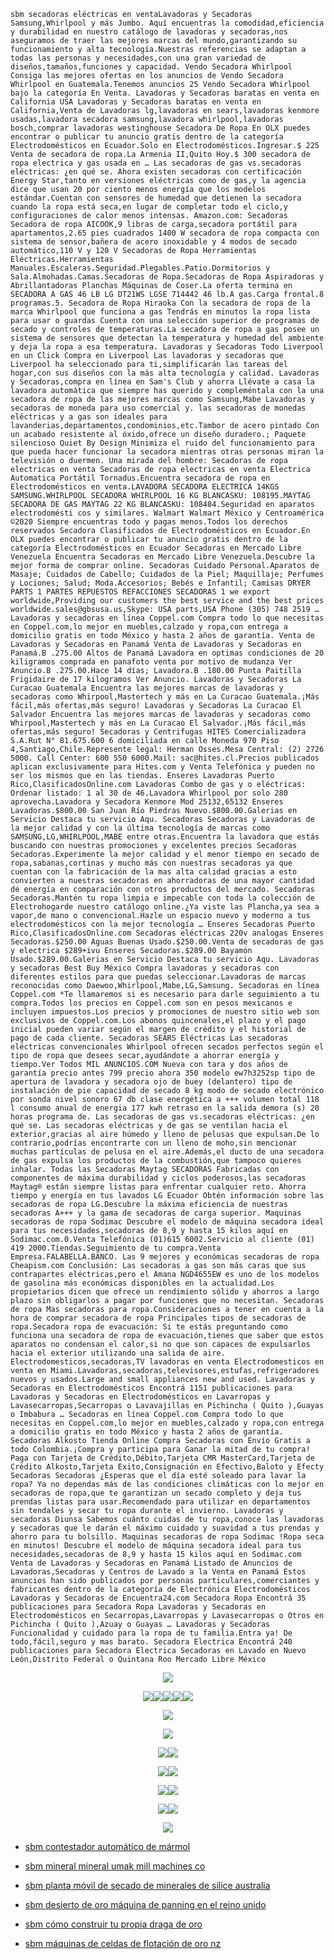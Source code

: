 
```
sbm secadoras eléctricas en ventaLavadoras y Secadoras Samsung,Whirlpool y más Jumbo. Aquí encuentras la comodidad,eficiencia y durabilidad en nuestro catálogo de lavadoras y secadoras,nos aseguramos de traer las mejores marcas del mundo,garantizando su funcionamiento y alta tecnología.Nuestras referencias se adaptan a todas las personas y necesidades,con una gran variedad de diseños,tamaños,funciones y capacidad. Vendo Secadora Whirlpool Consiga las mejores ofertas en los anuncios de Vendo Secadora Whirlpool en Guatemala.Tenemos anuncios 25 Vendo Secadora Whirlpool bajo la categoría En Venta. Lavadoras y Secadoras baratas en venta en California USA Lavadoras y Secadoras baratas en venta en California,Venta de Lavadoras lg,lavadoras en sears,lavadoras kenmore usadas,lavadora secadora samsung,lavadora whirlpool,lavadoras bosch,comprar lavadoras westinghouse Secadora De Ropa En OLX puedes encontrar o publicar tu anuncio gratis dentro de la categoría Electrodomésticos en Ecuador.Solo en Electrodomésticos.Ingresar.$ 225 Venta de secadora de ropa.La Armenia II,Quito Hoy.$ 300 secadora de ropa electrica y gas usada en … Las secadoras de gas vs.secadoras eléctricas: ¿en qué se. Ahora existen secadoras con certificación Energy Star,tanto en versiones eléctricas como de gas,y la agencia dice que usan 20 por ciento menos energía que los modelos estándar.Cuentan con sensores de humedad que detienen la secadora cuando la ropa está seca,en lugar de completar todo el ciclo,y configuraciones de calor menos intensas. Amazon.com: Secadoras Secadora de ropa AICOOK,9 libras de carga,secadora portátil para apartamentos,2.65 pies cuadrados 1400 W secadora de ropa compacta con sistema de sensor,bañera de acero inoxidable y 4 modos de secado automático,110 V y 120 V Secadoras de Ropa Herramientas Eléctricas.Herramientas Manuales.Escaleras.Seguridad.Plegables.Patio.Dormitorios y Sala.Almohadas.Camas.Secadoras de Ropa.Secadoras de Ropa Aspiradoras y Abrillantadoras Planchas Máquinas de Coser.La oferta termina en SECADORA A GAS 46 LB LG DT21WS LGSE 714442 46 lb.A gas.Carga frontal.8 programas.5. Secadora de Ropa Hiraoka Con la secadora de ropa de la marca Whirlpool que funciona a gas Tendrás en minutos la ropa lista para usar o guardas Cuenta con una selección superior de programas de secado y controles de temperaturas.La secadora de ropa a gas posee un sistema de sensores que detectan la temperatura y humedad del ambiente y deja la ropa a esa temperatura. Lavadoras y Secadoras Todo Liverpool en un Click Compra en Liverpool Las lavadoras y secadoras que Liverpool ha seleccionado para ti,simplificarán las tareas del hogar,con sus diseños con la más alta tecnología y calidad. Lavadoras y Secadoras,compra en línea en Sam's Club y ahorra Llévate a casa la lavadora automática que siempre has querido y compleméntala con la una secadora de ropa de las mejores marcas como Samsung,Mabe Lavadoras y secadoras de moneda para uso comercial y. las secadoras de monedas eléctricas y a gas son ideales para lavanderias,departamentos,condominios,etc.Tambor de acero pintado Con un acabado resistente al óxido,ofrece un diseño duradero.; Paquete silencioso Quiet By Design Minimiza el ruido del funcionamiento para que pueda hacer funcionar la secadora mientras otras personas miran la televisión o duermen. Una mirada del hombre: Secadoras de ropa electricas en venta Secadoras de ropa electricas en venta Electrica Automatica Portátil Tornadus.Encuentra secadora de ropa en Electrodomésticos en venta.LAVADORA SECADORA ELECTRICA 14KGS SAMSUNG.WHIRLPOOL SECADORA WHIRLPOOL 16 KG BLANCASKU: 108195.MAYTAG SECADORA DE GAS MAYTAG 22 KG BLANCASKU: 108484.Seguridad en aparatos electrodomésti cos y similares. Walmart Walmart México y Centroamérica ©2020 Siempre encuentras todo y pagas menos.Todos los derechos reservados Secadora Clasificados de Electrodomésticos en Ecuador.En OLX puedes encontrar o publicar tu anuncio gratis dentro de la categoría Electrodomésticos en Ecuador Secadoras en Mercado Libre Venezuela Encuentra Secadoras en Mercado Libre Venezuela.Descubre la mejor forma de comprar online. Secadoras Cuidado Personal.Aparatos de Masaje; Cuidados de Cabello; Cuidados de la Piel; Maquillaje; Perfumes y Lociones; Salud; Moda.Accesorios; Bebés e Infantil; Camisas DRYER PARTS 1 PARTES REPUESTOS REFACCIONES SECADORAS 1 we export worldwide,Providing our customers the best service and the best prices worldwide.sales@gbsusa.us,Skype: USA parts,USA Phone (305) 748 2519 … Lavadoras y secadoras en línea Coppel.com Compra todo lo que necesitas en Coppel.com,lo mejor en muebles,calzado y ropa,con entrega a domicilio gratis en todo México y hasta 2 años de garantía. Venta de Lavadoras y Secadoras en Panamá Venta de Lavadoras y Secadoras en Panamá.B .275.00 Altos de Panamá Lavadora en optimas condiciones de 20 kiligramos comprada en panafoto venta por motivo de mudanza Ver Anuncio.B .275.00.Hace 14 días; Lavadora.B .180.00 Punta Paitilla Frigidaire de 17 kilogramos Ver Anuncio. Lavadoras y Secadoras La Curacao Guatemala Encuentra las mejores marcas de lavadoras y secadoras como Whirpool,Mastertech y más en La Curacao Guatemala.¡Más fácil,más ofertas,más seguro! Lavadoras y Secadoras La Curacao El Salvador Encuentra las mejores marcas de lavadoras y secadoras como Whirpool,Mastertech y más en La Curacao El Salvador.¡Más fácil,más ofertas,más seguro! Secadoras y Centrifugas HITES Comercializadora S.A.Rut N° 81.675.600 6 domiciliada en calle Moneda 970 Piso 4,Santiago,Chile.Represente legal: Herman Osses.Mesa Central: (2) 2726 5000. Call Center: 600 550 6000.Mail: sac@hites.cl.Precios publicados aplican exclusivamente para Hites.com y Venta Telefónica y pueden no ser los mismos que en las tiendas. Enseres Lavadoras Puerto Rico,ClasificadosOnline.com Lavadoras Combo de gas y o eléctricas: Ordenar listado: 1 al 30 de 46.Lavadora Whirlpool por solo 280 aprovecha.Lavadora y Secadora Kenmore Mod 25132,65132 Enseres Lavadoras.$800.00 San Juan Río Piedras Nuevo.$800.00.Galerias en Servicio Destaca tu servicio Aqu. Secadoras Secadoras y Lavadoras de la mejor calidad y con la última tecnología de marcas como SAMSUNG,LG,WHIRLPOOL,MABE entre otras.Encuentra la lavadora que estás buscando con nuestras promociones y excelentes precios Secadoras Secadoras.Experimente la mejor calidad y el menor tiempo en secado de ropa,sabanas,cortinas y mucho más con nuestras secadoras ya que cuentan con la fabricación de la mas alta calidad gracias a esto convierten a nuestras secadoras en ahorradoras de una mayor cantidad de energía en comparación con otros productos del mercado. Secadoras Secadoras.Mantén tu ropa limpia e impecable con toda la colección de Electrohogarde nuestro catálogo online.¿Ya viste las Plancha,ya sea a vapor,de mano o convencional.Hazle un espacio nuevo y moderno a tus electrodomésticos con la mejor tecnología … Enseres Secadoras Puerto Rico,ClasificadosOnline.com Secadoras eléctricas 220v analogas Enseres Secadoras.$250.00 Aguas Buenas Usado.$250.00.Venta de secadoras de gas y electrica $289+ivu Enseres Secadoras.$289.00 Bayamón Usado.$289.00.Galerias en Servicio Destaca tu servicio Aqu. Lavadoras y secadoras Best Buy México Compra lavadoras y secadoras con diferentes estilos para que puedas seleccionar.Lavadoras de marcas reconocidas como Daewoo,Whirlpool,Mabe,LG,Samsung. Secadoras en línea Coppel.com *Te llamaremos si es necesario para darle seguimiento a tu compra.Todos los precios en Coppel.com son en pesos mexicanos e incluyen impuestos.Los precios y promociones de nuestro sitio web son exclusivos de Coppel.com.Los abonos quincenales,el plazo y el pago inicial pueden variar según el margen de crédito y el historial de pago de cada cliente. Secadoras SEARS Eléctricas Las secadoras eléctricas convencionales Whirlpool ofrecen secados perfectos según el tipo de ropa que desees secar,ayudándote a ahorrar energía y tiempo.Ver Todos MIL ANUNCIOS.COM Nueva con tara y dos años de garantía precio antes 799 precio ahora 350 modelo ew7h3252sp tipo de apertura de lavadora y secadora ojo de buey (delantero) tipo de instalación de pie capacidad de secado 8 kg modo de secado electrónico por sonda nivel sonoro 67 db clase energética a +++ volumen total 118 l consumo anual de energia 177 kwh retraso en la salida demora (s) 20 horas programa de. Las secadoras de gas vs.secadoras eléctricas: ¿en qué se. Las secadoras eléctricas y de gas se ventilan hacia el exterior,gracias al aire húmedo y lleno de pelusas que expulsan.De lo contrario,podrías encontrarte con un lleno de moho,sin mencionar muchas partículas de pelusa en el aire.Además,el ducto de una secadora de gas expulsa los productos de la combustión,que tampoco quieres inhalar. Todas las Secadoras Maytag SECADORAS Fabricadas con componentes de máxima durabilidad y ciclos poderosos,las secadoras Maytag® están siempre listas para enfrentar cualquier reto. Ahorra tiempo y energía en tus lavados LG Ecuador Obtén información sobre las secadoras de ropa LG.Descubre la máxima eficiencia de nuestras secadoras A+++ y la gama de secadoras de carga superior. Maquinas secadoras de ropa Sodimac Descubre el modelo de máquina secadora ideal para tus necesidades,secadoras de 8,9 y hasta 15 kilos aquí en Sodimac.com.0.Venta Telefónica (01)615 6002.Servicio al cliente (01) 419 2000.Tiendas.Seguimiento de tu compra.Venta Empresa.FALABELLA.BANCO. Las 9 mejores y económicas secadoras de ropa Cheapism.com Conclusión: Las secadoras a gas son más caras que sus contrapartes eléctricas,pero el Amana NGD4655EW es uno de los modelos de gasolina más económicas disponibles en la actualidad.Los propietarios dicen que ofrece un rendimiento sólido y ahorros a largo plazo sin obligarlos a pagar por funciones que no necesitan. Secadoras de ropa Mas secadoras para ropa.Consideraciones a tener en cuenta a la hora de comprar secadora de ropa Principales tipos de secadoras de ropa.Secadora ropa de evacuación: Si te estás preguntando como funciona una secadora de ropa de evacuación,tienes que saber que estos aparatos no condensan el calor,si no que son capaces de expulsarlos hacia el exterior utilizando una salida de aire. Electrodomesticos,secadoras,TV lavadoras en venta Electrodomesticos en venta en Miami.Lavadoras,secadoras,televisores,estufas,refrigeradores nuevos y usados.Large and small appliances new and used. Lavadoras y Secadoras en Electrodomésticos Encontrá 1151 publicaciones para Lavadoras y Secadoras en Electrodomésticos en Lavarropas y Lavasecarropas,Secarropas o Lavavajillas en Pichincha ( Quito ),Guayas o Imbabura … Secadoras en línea Coppel.com Compra todo lo que necesitas en Coppel.com,lo mejor en muebles,calzado y ropa,con entrega a domicilio gratis en todo México y hasta 2 años de garantía. Secadoras Alkosto Tienda Online Compra Secadoras con Envío Gratis a todo Colombia.¡Compra y participa para Ganar la mitad de tu compra! Paga con Tarjeta de Crédito,Débito,Tarjeta CMR MasterCard,Tarjeta de Crédito Alkosto,Tarjeta Exito,Consignación en Efectivo,Baloto y Efecty Secadoras Secadoras ¿Esperas que el día esté soleado para lavar la ropa? Ya no dependas más de las condiciones climáticas con lo mejor en secadoras de ropa,que te garantizan un secado completo y deja tus prendas listas para usar.Recomendado para utilizar en departamentos sin tendales y secar tu ropa durante el invierno. Lavadoras y secadoras Diunsa Sabemos cuánto cuidas de tu ropa,conoce las lavadoras y secadoras que le darán el máximo cuidado y suavidad a tus prendas y ahorro para tu bolsillo. Maquinas secadoras de ropa Sodimac !Ropa seca en minutos! Descubre el modelo de máquina secadora ideal para tus necesidades,secadoras de 8,9 y hasta 15 kilos aquí en Sodimac.com Venta de Lavadoras y Secadoras en Panamá Listado de Anuncios de Lavadoras,Secadoras y Centros de Lavado a la Venta en Panamá Estos anuncios han sido publicados por personas particulares,comerciantes y fabricantes dentro de la categoría de Electrónica Electrodomésticos Lavadoras y Secadoras de Encuentra24.com Secadora Ropa Encontrá 35 publicaciones para Secadora Ropa Lavadoras y Secadoras en Electrodomésticos en Secarropas,Lavarropas y Lavasecarropas o Otros en Pichincha ( Quito ),Azuay o Guayas … Lavadoras y Secadoras Funcionalidad y cuidado para la ropa de tu familia.Entra ya! De todo,fácil,seguro y mas barato. Secadora Electrica Encontrá 240 publicaciones para Secadora Electrica Secadoras en Lavado en Nuevo León,Distrito Federal o Quintana Roo Mercado Libre México 
```

<div align="center">

<a href="https://es-crusher.shibang-china.com/github&k=sbm+secadoras+el%C3%A9ctricas+en+venta"><img src="https://static.shibang-china.com/es/crusher/logo.jpg"></a>

<a href="https://es-crusher.shibang-china.com/github&k=sbm+secadoras+el%C3%A9ctricas+en+venta"><img src="https://static.shibang-china.com/es/crusher/index.jpg"></a><a href="https://es-crusher.shibang-china.com/material.htmlgithub&k=sbm+secadoras+el%C3%A9ctricas+en+venta"><img src="https://static.shibang-china.com/es/crusher/material.jpg"></a><a href="https://es-crusher.shibang-china.com/application.htmlgithub&k=sbm+secadoras+el%C3%A9ctricas+en+venta"><img src="https://static.shibang-china.com/es/crusher/application.jpg"></a><a href="https://es-crusher.shibang-china.com/aboutus.htmlgithub&k=sbm+secadoras+el%C3%A9ctricas+en+venta"><img src="https://static.shibang-china.com/es/crusher/aboutus.jpg"></a><a href="https://es-crusher.shibang-china.com/contact.htmlgithub&k=sbm+secadoras+el%C3%A9ctricas+en+venta"><img src="https://static.shibang-china.com/es/crusher/contact.jpg"></a>

<a href="https://es-crusher.shibang-china.com/github&k=sbm+secadoras+el%C3%A9ctricas+en+venta"><img src="https://static.shibang-china.com/es/crusher/banner.jpg"></a>

<a href="https://swt.shibang-china.com/github&k=sbm+secadoras+el%C3%A9ctricas+en+venta"><img src="https://static.shibang-china.com/es/crusher/text.jpg"></a>

<a href="https://swt.shibang-china.com/github&k=sbm+secadoras+el%C3%A9ctricas+en+venta"><img src="https://static.shibang-china.com/es/crusher/chat.jpg"></a><a href="https://es-crusher.shibang-china.com/contact.htmlgithub&k=sbm+secadoras+el%C3%A9ctricas+en+venta"><img src="https://static.shibang-china.com/es/crusher/message.jpg"></a>

<a href="https://es-crusher.shibang-china.com/products/pe.htmlgithub&k=sbm+secadoras+el%C3%A9ctricas+en+venta"><img src="https://static.shibang-china.com/es/crusher/pe.jpg"></a><a href="https://es-crusher.shibang-china.com/products/pf.htmlgithub&k=sbm+secadoras+el%C3%A9ctricas+en+venta"><img src="https://static.shibang-china.com/es/crusher/pf.jpg"></a>

<a href="https://es-crusher.shibang-china.com/products/hpt.htmlgithub&k=sbm+secadoras+el%C3%A9ctricas+en+venta"><img src="https://static.shibang-china.com/es/crusher/hpt.jpg"></a><a href="https://es-crusher.shibang-china.com/products/vsi.htmlgithub&k=sbm+secadoras+el%C3%A9ctricas+en+venta"><img src="https://static.shibang-china.com/es/crusher/vsi.jpg"></a>

<a href="https://es-crusher.shibang-china.com/products/klv.htmlgithub&k=sbm+secadoras+el%C3%A9ctricas+en+venta"><img src="https://static.shibang-china.com/es/crusher/klv.jpg"></a><a href="https://es-crusher.shibang-china.com/products/portable.htmlgithub&k=sbm+secadoras+el%C3%A9ctricas+en+venta"><img src="https://static.shibang-china.com/es/crusher/portable.jpg"></a>

<a href="https://swt.shibang-china.com/github&k=sbm+secadoras+el%C3%A9ctricas+en+venta"><img src="https://static.shibang-china.com/es/crusher/case.jpg"></a>

</div>


* [sbm contestador automático de mármol](sbm%20contestador%20autom%C3%A1tico%20de%20m%C3%A1rmol.md)

* [sbm mineral mineral umak mill machines co](sbm%20mineral%20mineral%20umak%20mill%20machines%20co.md)

* [sbm planta móvil de secado de minerales de sílice australia](sbm%20planta%20m%C3%B3vil%20de%20secado%20de%20minerales%20de%20s%C3%ADlice%20australia.md)

* [sbm desierto de oro máquina de panning en el reino unido](sbm%20desierto%20de%20oro%20m%C3%A1quina%20de%20panning%20en%20el%20reino%20unido.md)

* [sbm cómo construir tu propia draga de oro](sbm%20c%C3%B3mo%20construir%20tu%20propia%20draga%20de%20oro.md)

* [sbm máquinas de celdas de flotación de oro nz](sbm%20m%C3%A1quinas%20de%20celdas%20de%20flotaci%C3%B3n%20de%20oro%20nz.md)